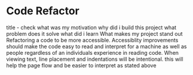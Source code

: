 # Code Refactor


title - check
what was my motivation
why did i build this project
 what problem does it solve
  what did i learn
  What makes my project stand out
Refactoring a code to be more accessible. 
Accessiblity improvements should make the code easy to read and interpret for a machine as well as people regardless of an individuals experience in reading code.
When viewing text, line placement and indentations will be intentional. this will help the page flow and be easier to interpret as stated above